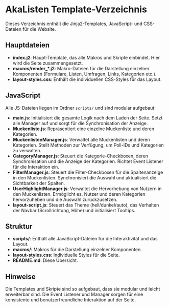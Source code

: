 # AkaListen Template-Verzeichnis

Dieses Verzeichnis enthält die Jinja2-Templates, JavaScript- und CSS-Dateien für die Website.

## Hauptdateien

- **index.j2**: Haupt-Template, das alle Makros und Skripte einbindet. Hier wird die Seite zusammengesetzt.
- **macros/render_*.j2**: Makro-Dateien für die Darstellung einzelner Komponenten (Formulare, Listen, Umfragen, Links, Kategorien etc.).
- **layout-styles.css**: Enthält die individuellen CSS-Styles für das Layout.

## JavaScript

Alle JS-Dateien liegen im Ordner `scripts/` und sind modular aufgebaut:

- **main.js**: Initialisiert die gesamte Logik nach dem Laden der Seite. Setzt alle Manager auf und sorgt für die Synchronisation der Anzeige.
- **Muckenliste.js**: Repräsentiert eine einzelne Muckenliste und deren Kategorien.
- **MuckenlistenManager.js**: Verwaltet alle Muckenlisten und deren Kategorien. Stellt Methoden zur Verfügung, um Poll-IDs und Kategorien zu verwalten.
- **CategoryManager.js**: Steuert die Kategorie-Checkboxen, deren Synchronisation und die Anzeige der Kategorien. Richtet Event Listener für die Interaktion ein.
- **FilterManager.js**: Steuert die Filter-Checkboxen für die Spaltenanzeige in den Muckenlisten. Synchronisiert die Auswahl und aktualisiert die Sichtbarkeit der Spalten.
- **UserHighlightManager.js**: Verwaltet die Hervorhebung von Nutzern in den Muckenlisten. Ermöglicht es, Nutzer und deren Kategorien hervorzuheben und die Auswahl zurückzusetzen.
- **layout-script.js**: Steuert das Theme (hell/dunkel/auto), das Verhalten der Navbar (Scrollrichtung, Höhe) und initialisiert Tooltips.

## Struktur

- **scripts/**: Enthält alle JavaScript-Dateien für die Interaktivität und das Layout.
- **macros/**: Makros für die Darstellung einzelner Komponenten.
- **layout-styles.css**: Individuelle Styles für die Seite.
- **README.md**: Diese Übersicht.

## Hinweise

Die Templates und Skripte sind so aufgebaut, dass sie modular und leicht erweiterbar sind. Die Event Listener und Manager sorgen für eine konsistente und benutzerfreundliche Interaktion auf der Seite.

